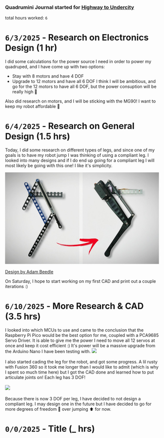 ### Quadrumini Journal started for [Highway to Undercity](https://highway.hackclub.com/)
total hours worked: `6`

# `6/3/2025` - Research on Electronics Design (1 hr)
I did some calculations for the power source I need in order to power my quadruped, and I have come up with two options:
- Stay with 8 motors and have 4 DOF
- Upgrade to 12 motors and have all 6 DOF
I think I will be ambitious, and go for the 12 motors to have all 6 DOF, but the power consuption will be really high 👀

Also did research on motors, and I will be sticking with the MG90! I want to keep my robot affordable 🥳

# `6/4/2025` - Research on General Design (1.5 hrs)
Today, I did some research on different types of legs, and since one of my goals is to have my robot jump I was thinking of using a compliant leg. I looked into many designs and if I do end up going for a compliant leg I will most likely be going with this one! I like it's simplicity.

<img src="images/compliant-leg.jpg" height="300px"> 

[Design by Adam Beedle](https://www.youtube.com/watch?v=bDxItdyQ3jc)

On Saturday, I hope to start working on my first CAD and print out a couple iterations :)

# `6/10/2025` - More Research & CAD (3.5 hrs)
I looked into which MCUs to use and came to the conclusion that the Raspberry Pi Pico would be the best option for me, coupled with a PCA9685 Servo Driver. It is able to give me the power I need to move all 12 servos at once and keep it cost efficient :) It's power will be a massive upgrade from the Arduino Nano I have been testing with.
<img src="https://hc-cdn.hel1.your-objectstorage.com/s/v3/52b794703264e8a8eebe371b5e74464ebdd3ddaa_pi_pico.png">
<br></br>
I also started cading the leg for the robot, and got some progress. A lil rusty with Fusion 360 so it took me longer than I would like to admit (which is why I spent so much time here) but I got the CAD done and learned how to put articulate joints on! Each leg has 3 DOF!
<br></br>
<img src="https://hc-cdn.hel1.your-objectstorage.com/s/v3/91dfc603a6b065818cd4dfe51f1b302d0a68d026_image.png" height="400px"> 
<br></br>
Because there is now 3 DOF per leg, I have decided to not design a compliant leg. I may design one in the future but I have decided to go for more degrees of freedom 🕺 over jumping ⬆️ for now.

# `0/0/2025` - Title (_ hrs)
